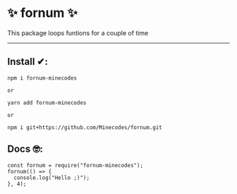 # ✨ fornum ✨
This package loops funtions for a couple of time

----------

## Install ✔:
```
npm i fornum-minecodes

or

yarn add fornum-minecodes

or

npm i git+https://github.com/Minecodes/fornum.git
```

## Docs 🤓:
```
const fornum = require("fornum-minecodes");
fornum(() => {
  console.log("Hello ;)");
}, 4);
```
